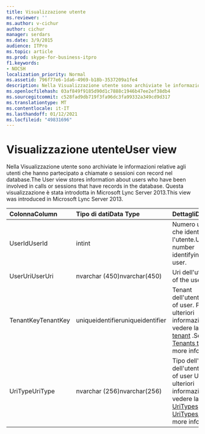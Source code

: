 ```yaml
---
title: Visualizzazione utente
ms.reviewer: ''
ms.author: v-cichur
author: cichur
manager: serdars
ms.date: 3/9/2015
audience: ITPro
ms.topic: article
ms.prod: skype-for-business-itpro
f1.keywords:
- NOCSH
localization_priority: Normal
ms.assetid: 796f77e6-1da6-4969-b18b-3537209a1fe4
description: Nella Visualizzazione utente sono archiviate le informazioni relative agli utenti che hanno partecipato a chiamate o sessioni con record nel database. Questa visualizzazione è stata introdotta in Microsoft Lync Server 2013.
ms.openlocfilehash: 03af849f9185d90d1c7888c1946b47ee2ef38db4
ms.sourcegitcommit: c528fad9db719f3fa96dc3fa99332a349cd9d317
ms.translationtype: MT
ms.contentlocale: it-IT
ms.lasthandoff: 01/12/2021
ms.locfileid: "49831696"
---
```

# <a name="user-view"></a><span data-ttu-id="9a5af-104">Visualizzazione utente</span><span class="sxs-lookup"><span data-stu-id="9a5af-104">User view</span></span>
 
<span data-ttu-id="9a5af-105">Nella Visualizzazione utente sono archiviate le informazioni relative agli utenti che hanno partecipato a chiamate o sessioni con record nel database.</span><span class="sxs-lookup"><span data-stu-id="9a5af-105">The User view stores information about users who have been involved in calls or sessions that have records in the database.</span></span> <span data-ttu-id="9a5af-106">Questa visualizzazione è stata introdotta in Microsoft Lync Server 2013.</span><span class="sxs-lookup"><span data-stu-id="9a5af-106">This view was introduced in Microsoft Lync Server 2013.</span></span>
  
|<span data-ttu-id="9a5af-107">**Colonna**</span><span class="sxs-lookup"><span data-stu-id="9a5af-107">**Column**</span></span>|<span data-ttu-id="9a5af-108">**Tipo di dati**</span><span class="sxs-lookup"><span data-stu-id="9a5af-108">**Data Type**</span></span>|<span data-ttu-id="9a5af-109">**Dettagli**</span><span class="sxs-lookup"><span data-stu-id="9a5af-109">**Details**</span></span>|
|:-----|:-----|:-----|
|<span data-ttu-id="9a5af-110">UserId</span><span class="sxs-lookup"><span data-stu-id="9a5af-110">UserId</span></span>  <br/> |<span data-ttu-id="9a5af-111">int</span><span class="sxs-lookup"><span data-stu-id="9a5af-111">int</span></span>  <br/> |<span data-ttu-id="9a5af-112">Numero univoco che identifica l'utente.</span><span class="sxs-lookup"><span data-stu-id="9a5af-112">Unique number identifying this user.</span></span>  <br/> |
|<span data-ttu-id="9a5af-113">UserUri</span><span class="sxs-lookup"><span data-stu-id="9a5af-113">UserUri</span></span>  <br/> |<span data-ttu-id="9a5af-114">nvarchar (450)</span><span class="sxs-lookup"><span data-stu-id="9a5af-114">nvarchar(450)</span></span>  <br/> |<span data-ttu-id="9a5af-115">Uri dell'utente.</span><span class="sxs-lookup"><span data-stu-id="9a5af-115">Uri of the user.</span></span>  <br/> |
|<span data-ttu-id="9a5af-116">TenantKey</span><span class="sxs-lookup"><span data-stu-id="9a5af-116">TenantKey</span></span>  <br/> |<span data-ttu-id="9a5af-117">uniqueidentifier</span><span class="sxs-lookup"><span data-stu-id="9a5af-117">uniqueidentifier</span></span>  <br/> |<span data-ttu-id="9a5af-118">Tenant dell'utente.</span><span class="sxs-lookup"><span data-stu-id="9a5af-118">Tenant of user.</span></span> <span data-ttu-id="9a5af-119">Per ulteriori informazioni, vedere la [tabella tenant](tenants.md) .</span><span class="sxs-lookup"><span data-stu-id="9a5af-119">See the [Tenants table](tenants.md) for more information.</span></span> <br/> |
|<span data-ttu-id="9a5af-120">UriType</span><span class="sxs-lookup"><span data-stu-id="9a5af-120">UriType</span></span>  <br/> |<span data-ttu-id="9a5af-121">nvarchar (256)</span><span class="sxs-lookup"><span data-stu-id="9a5af-121">nvarchar(256)</span></span>  <br/> |<span data-ttu-id="9a5af-122">Tipo dell'URI dell'utente.</span><span class="sxs-lookup"><span data-stu-id="9a5af-122">Type of user URI.</span></span> <span data-ttu-id="9a5af-123">Per ulteriori informazioni, vedere la [tabella UriTypes](uritypes.md) .</span><span class="sxs-lookup"><span data-stu-id="9a5af-123">See the [UriTypes table](uritypes.md) for more information.</span></span> <br/> |
   

